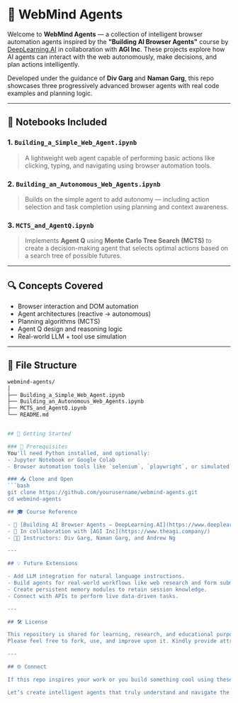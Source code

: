 # 🤖 WebMind Agents

Welcome to **WebMind Agents** — a collection of intelligent browser automation agents inspired by the **"Building AI Browser Agents"** course by [DeepLearning.AI](https://www.deeplearning.ai/) in collaboration with **AGI Inc**. These projects explore how AI agents can interact with the web autonomously, make decisions, and plan actions intelligently.

Developed under the guidance of **Div Garg** and **Naman Garg**, this repo showcases three progressively advanced browser agents with real code examples and planning logic.

---

## 🧠 Notebooks Included

### 1. `Building_a_Simple_Web_Agent.ipynb`
> A lightweight web agent capable of performing basic actions like clicking, typing, and navigating using browser automation tools.

### 2. `Building_an_Autonomous_Web_Agents.ipynb`
> Builds on the simple agent to add autonomy — including action selection and task completion using planning and context awareness.

### 3. `MCTS_and_AgentQ.ipynb`
> Implements **Agent Q** using **Monte Carlo Tree Search (MCTS)** to create a decision-making agent that selects optimal actions based on a search tree of possible futures.

---

## 🔍 Concepts Covered
- Browser interaction and DOM automation
- Agent architectures (reactive → autonomous)
- Planning algorithms (MCTS)
- Agent Q design and reasoning logic
- Real-world LLM + tool use simulation

---

## 📂 File Structure

```bash
webmind-agents/
│
├── Building_a_Simple_Web_Agent.ipynb
├── Building_an_Autonomous_Web_Agents.ipynb
├── MCTS_and_AgentQ.ipynb
└── README.md


## 🚀 Getting Started

### 🔧 Prerequisites
You'll need Python installed, and optionally:
- Jupyter Notebook or Google Colab
- Browser automation tools like `selenium`, `playwright`, or simulated environments

### 📥 Clone and Open
```bash
git clone https://github.com/yourusername/webmind-agents.git
cd webmind-agents

## 🎓 Course Reference

- 🔗 [Building AI Browser Agents – DeepLearning.AI](https://www.deeplearning.ai/short-courses/building-ai-browser-agents/)
- 🤝 In collaboration with [AGI Inc](https://www.theagi.company/)
- 👨‍🏫 Instructors: Div Garg, Naman Garg, and Andrew Ng

---

## 💡 Future Extensions

- Add LLM integration for natural language instructions.
- Build agents for real-world workflows like web research and form submissions.
- Create persistent memory modules to retain session knowledge.
- Connect with APIs to perform live data-driven tasks.

---

## 🛠️ License

This repository is shared for learning, research, and educational purposes.  
Please feel free to fork, use, and improve upon it. Kindly provide attribution if you use it publicly. ⭐

---

## 🌐 Connect

If this repo inspires your work or you build something cool using these foundations — I’d love to hear about it!

Let’s create intelligent agents that truly understand and navigate the web. 🌍💻


